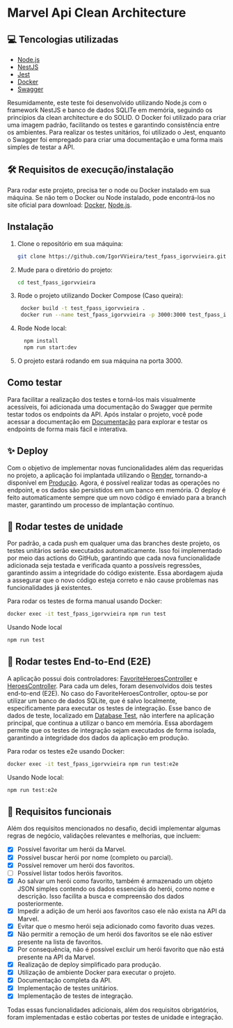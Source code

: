 # Marvel Api Clean Architecture

## 💻 Tencologias utilizadas

- [Node.js](https://nodejs.org/en)
- [NestJS](https://nestjs.com/)
- [Jest](https://jestjs.io/pt-BR/)
- [Docker](https://www.docker.com/)
- [Swagger](https://swagger.io/)

Resumidamente, este teste foi desenvolvido utilizando Node.js com o framework NestJS e banco de dados SQLITe em memória, seguindo os princípios da clean architecture e do SOLID. O Docker foi utilizado para criar uma imagem padrão, facilitando os testes e garantindo consistência entre os ambientes. Para realizar os testes unitários, foi utilizado o Jest, enquanto o Swagger foi empregado para criar uma documentação e uma forma mais simples de testar a API.

## 🛠️ Requisitos de execução/instalação

Para rodar este projeto, precisa ter o node ou Docker instalado em sua máquina. Se não tem o Docker ou Node instalado, pode encontrá-los no site oficial para download: [Docker](https://www.docker.com/), [Node.js](https://nodejs.org/en).

## Instalação

1. Clone o repositório em sua máquina:

   ```bash
   git clone https://github.com/IgorVVieira/test_fpass_igorvvieira.git
   ```

2. Mude para o diretório do projeto:

   ```bash
   cd test_fpass_igorvvieira
   ```

3. Rode o projeto utilizando Docker Compose (Caso queira):
   ```bash
    docker build -t test_fpass_igorvvieira .
    docker run --name test_fpass_igorvvieira -p 3000:3000 test_fpass_igorvvieira
   ```
4. Rode Node local:
   ```bash
     npm install
     npm run start:dev
   ```
5. O projeto estará rodando em sua máquina na porta 3000.

## Como testar

Para facilitar a realização dos testes e torná-los mais visualmente acessíveis, foi adicionada uma documentação do Swagger que permite testar todos os endpoints da API. Após instalar o projeto, você pode acessar a documentação em [Documentação](http://localhost:3000/docs) para explorar e testar os endpoints de forma mais fácil e interativa.

## ✨ Deploy

Com o objetivo de implementar novas funcionalidades além das requeridas no projeto, a aplicação foi implantada utilizando o [Render](https://render.com/), tornando-a disponível em [Produção](https://test-fpass.onrender.com/api/heroes). Agora, é possível realizar todas as operações no endpoint, e os dados são persistidos em um banco em memória. O deploy é feito automaticamente sempre que um novo código é enviado para a branch master, garantindo um processo de implantação contínuo.

## 🧪 Rodar testes de unidade

Por padrão, a cada push em qualquer uma das branches deste projeto, os testes unitários serão executados automaticamente. Isso foi implementado por meio das actions do GitHub, garantindo que cada nova funcionalidade adicionada seja testada e verificada quanto a possíveis regressões, garantindo assim a integridade do código existente. Essa abordagem ajuda a assegurar que o novo código esteja correto e não cause problemas nas funcionalidades já existentes.

Para rodar os testes de forma manual usando Docker:

```bash
docker exec -it test_fpass_igorvvieira npm run test
```

Usando Node local

```bash
npm run test
```

## 🧪 Rodar testes End-to-End (E2E)

A aplicação possui dois controladores: [FavoriteHeroesController](./src//favorite-heroes//favorite-heroes.controller.ts) e [HeroesController](./src//heroes/heroes.controller.ts). Para cada um deles, foram desenvolvidos dois testes end-to-end (E2E). No caso do FavoriteHeroesController, optou-se por utilizar um banco de dados SQLite, que é salvo localmente, especificamente para executar os testes de integração. Esse banco de dados de teste, localizado em [Database Test](./database/test.sqlite), não interfere na aplicação principal, que continua a utilizar o banco em memória. Essa abordagem permite que os testes de integração sejam executados de forma isolada, garantindo a integridade dos dados da aplicação em produção.

Para rodar os testes e2e usando Docker:

```bash
docker exec -it test_fpass_igorvvieira npm run test:e2e
```

Usando Node local:

```bash
npm run test:e2e
```

## 🎉 Requisitos funcionais

Além dos requisitos mencionados no desafio, decidi implementar algumas regras de negócio, validações relevantes e melhorias, que incluem:

- [x] Possível favoritar um herói da Marvel.
- [x] Possível buscar herói por nome (completo ou parcial).
- [x] Possível remover um herói dos favoritos.
- [ ] Possível listar todos heróis favoritos.
- [x] Ao salvar um herói como favorito, também é armazenado um objeto JSON simples contendo os dados essenciais do herói, como nome e descrição. Isso facilita a busca e compreensão dos dados posteriormente.
- [x] Impedir a adição de um herói aos favoritos caso ele não exista na API da Marvel.
- [x] Evitar que o mesmo herói seja adicionado como favorito duas vezes.
- [x] Não permitir a remoção de um herói dos favoritos se ele não estiver presente na lista de favoritos.
- [x] Por consequência, não é possível excluir um herói favorito que não está presente na API da Marvel.
- [x] Realização de deploy simplificado para produção.
- [x] Utilização de ambiente Docker para executar o projeto.
- [x] Documentação completa da API.
- [x] Implementação de testes unitários.
- [x] Implementação de testes de integração.

Todas essas funcionalidades adicionais, além dos requisitos obrigatórios, foram implementadas e estão cobertas por testes de unidade e integração.
